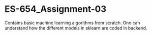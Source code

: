 # ES-654_Assignment-03

Contains basic machine learning algorithms from scratch. One can understand how the different models in sklearn are coded in backend.
